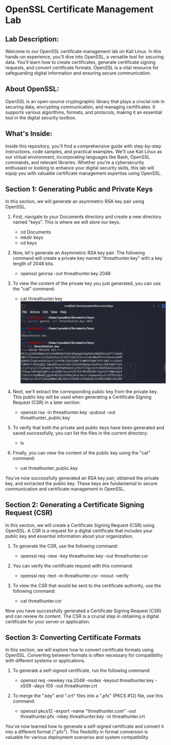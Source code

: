 <h1>OpenSSL Certificate Management Lab</h1>

<h2>Lab Description:</h2>
<p>Welcome to our OpenSSL certificate management lab on Kali Linux. In this hands-on experience, you'll dive into OpenSSL, a versatile tool for securing data. You'll learn how to create certificates, generate certificate signing requests, and convert certificate formats. OpenSSL is a vital resource for safeguarding digital information and ensuring secure communication.</p>

<h2>About OpenSSL:</h2>
<p>OpenSSL is an open-source cryptographic library that plays a crucial role in securing data, encrypting communication, and managing certificates. It supports various algorithms, formats, and protocols, making it an essential tool in the digital security toolbox.</p>

<h2>What's Inside:</h2>
<p>Inside this repository, you'll find a comprehensive guide with step-by-step instructions, code samples, and practical examples. We'll use Kali Linux as our virtual environment, incorporating languages like Bash, OpenSSL commands, and relevant libraries. Whether you're a cybersecurity enthusiast or looking to enhance your digital security skills, this lab will equip you with valuable certificate management expertise using OpenSSL.</p>


<h2>Section 1: Generating Public and Private Keys</h2>

In this section, we will generate an asymmetric RSA key pair using OpenSSL.

1. First, navigate to your Documents directory and create a new directory named "keys". This is where we will store our keys.    
   - cd Documents     
   - mkdir keys     
   - cd keys 

2. Now, let's generate an Asymmetric RSA key pair. The following command will create a private key named "threathunter.key" with a key length of 2048 bits.    
   - openssl genrsa -out threathunter.key 2048

3. To view the content of the private key you just generated, you can use the "cat" command:    
   - cat threathunter.key  
   ![Alt Text](images/1.png)

4. Next, we'll extract the corresponding public key from the private key. This public key will be used when generating a Certificate Signing Request (CSR) in a later section.    
   - openssl rsa -in threathunter.key -pubout -out threathunter_public.key

5. To verify that both the private and public keys have been generated and saved successfully, you can list the files in the current directory:    
   - ls

6. Finally, you can view the content of the public key using the "cat" command:    
   - cat threathunter_public.key

You've now successfully generated an RSA key pair, obtained the private key, and extracted the public key. These keys are fundamental to secure communication and certificate management in OpenSSL.




<h2>Section 2: Generating a Certificate Signing Request (CSR)</h2>
In this section, we will create a Certificate Signing Request (CSR) using OpenSSL. A CSR is a request for a digital certificate that includes your public key and essential information about your organization.

1. To generate the CSR, use the following command:
   
   - openssl req -new -key threathunter.key -out threathunter.csr

2. You can verify the certificate request with this command:
   - openssl req -text -in threathunter.csr -noout -verify

4. To view the CSR that would be sent to the certificate authority, use the following command:
   
   - cat threathunter.csr

Now you have successfully generated a Certificate Signing Request (CSR) and can review its content. The CSR is a crucial step in obtaining a digital certificate for your server or application.



<h2>Section 3: Converting Certificate Formats</h2>
In this section, we will explore how to convert certificate formats using OpenSSL. Converting between formats is often necessary for compatibility with different systems or applications.

1. To generate a self-signed certificate, run the following command:
   
   - openssl req -newkey rsa:2048 -nodes -keyout threathunter.key -x509 -days 100 -out threathunter.crt

2. To merge the ".key" and ".crt" files into a ".pfx" (PKCS #12) file, use this command:
   
   - openssl pkcs12 -export -name "threathunter.com" -out threathunter.pfx -inkey threathunter.key -in threathunter.crt

You've now learned how to generate a self-signed certificate and convert it into a different format (".pfx"). This flexibility in format conversion is valuable for various deployment scenarios and system compatibility.



